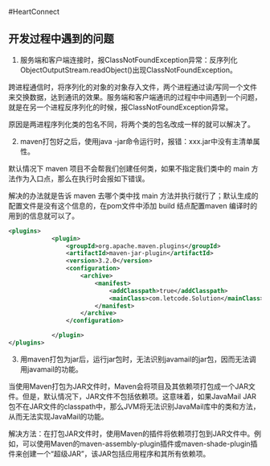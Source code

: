 #HeartConnect

## 开发过程中遇到的问题

1. 服务端和客户端连接时，报ClassNotFoundException异常：反序列化ObjectOutputStream.readObject()出现ClassNotFoundException。

跨进程通信时，将序列化的对象的对象存入文件，两个进程通过读/写同一个文件来交换数据，达到通讯的效果。服务端和客户端通讯的过程中中间遇到一个问题，就是在另一个进程反序列化的时候，报ClassNotFoundException异常。

原因是两进程序列化类的包名不同，将两个类的包名改成一样的就可以解决了。

2. maven打包好之后，使用java -jar命令运行时，报错：xxx.jar中没有主清单属性。

默认情况下 maven 项目不会帮我们创建任何类，如果不指定我们类中的 main 方法作为入口点，那么在执行时会报如下错误。

解决的办法就是告诉 maven 去哪个类中找 main 方法并执行就行了；默认生成的配置文件是没有这个信息的，在pom文件中添加 build 结点配置maven 编译时的用到的信息就可以了。

```xml
<plugins>
            <plugin>
                <groupId>org.apache.maven.plugins</groupId>
                <artifactId>maven-jar-plugin</artifactId>
                <version>3.2.0</version>
                <configuration>
                    <archive>
                        <manifest>
                            <addClasspath>true</addClasspath>
                            <mainClass>com.letcode.Solution</mainClass> <!-- 指定程序入口点所在类 -->
                        </manifest>
                    </archive>
                </configuration>

            </plugin>
</plugins>
```

3. 用maven打包为jar后，运行jar包时，无法识别javamail的jar包，因而无法调用javamail的功能。

当使用Maven打包为JAR文件时，Maven会将项目及其依赖项打包成一个JAR文件。但是，默认情况下，JAR文件不包括依赖项。这意味着，如果JavaMail JAR包不在JAR文件的classpath中，那么JVM将无法识别JavaMail库中的类和方法，从而无法实现JavaMail的功能。

解决方法：在打包JAR文件时，使用Maven的插件将依赖项打包到JAR文件中。例如，可以使用Maven的maven-assembly-plugin插件或maven-shade-plugin插件来创建一个“超级JAR”，该JAR包括应用程序和其所有依赖项。

